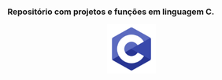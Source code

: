 ### Repositório com projetos e funções em linguagem C.

<div align="center">
 <img src="readme.png" width="100px"> 
 </div>